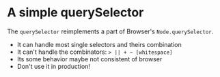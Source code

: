 # A simple querySelector
The `querySelector` reimplements a part of Browser's `Node.querySelector`.

* It can handle most single selectors and theirs combination
* It can't handle the combinators: `> || + ~ [whitespace]`
* Its some behavior maybe not consistent of browser
* Don't use it in production!
